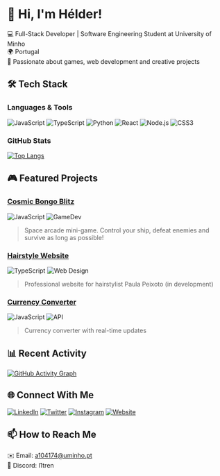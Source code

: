 # 👋 Hi, I'm Hélder!

💻 Full-Stack Developer | Software Engineering Student at University of Minho  
🌍 Portugal  
🚀 Passionate about games, web development and creative projects  

## 🛠️ Tech Stack

### Languages & Tools
![JavaScript](https://img.shields.io/badge/JavaScript-F7DF1E?style=for-the-badge&logo=javascript&logoColor=black)
![TypeScript](https://img.shields.io/badge/TypeScript-007ACC?style=for-the-badge&logo=typescript&logoColor=white)
![Python](https://img.shields.io/badge/Python-3776AB?style=for-the-badge&logo=python&logoColor=white)
![React](https://img.shields.io/badge/React-20232A?style=for-the-badge&logo=react&logoColor=61DAFB)
![Node.js](https://img.shields.io/badge/Node.js-339933?style=for-the-badge&logo=nodedotjs&logoColor=white)
![CSS3](https://img.shields.io/badge/CSS3-1572B6?style=for-the-badge&logo=css3&logoColor=white)

### GitHub Stats
[![Top Langs](https://github-readme-stats.vercel.app/api/top-langs/?username=a104174&layout=compact&theme=dracula)](https://github.com/anuraghazra/github-readme-stats)

## 🎮 Featured Projects

### [Cosmic Bongo Blitz](https://github.com/a104174/cosmic-bongo-blitz)
![JavaScript](https://img.shields.io/badge/-JavaScript-yellow) ![GameDev](https://img.shields.io/badge/-Game%20Development-blueviolet)
> Space arcade mini-game. Control your ship, defeat enemies and survive as long as possible!

### [Hairstyle Website](https://github.com/a104174/hairstyle)
![TypeScript](https://img.shields.io/badge/-TypeScript-blue) ![Web Design](https://img.shields.io/badge/-Web%20Design-ff69b4)
> Professional website for hairstylist Paula Peixoto (in development)

### [Currency Converter](https://github.com/a104174/currency-converter)
![JavaScript](https://img.shields.io/badge/-JavaScript-yellow) ![API](https://img.shields.io/badge/-API%20Integration-green)
> Currency converter with real-time updates

## 📊 Recent Activity
[![GitHub Activity Graph](https://activity-graph.herokuapp.com/graph?username=a104174&theme=github)](https://github.com/ashutosh00710/github-readme-activity-graph)

## 🌐 Connect With Me
[![LinkedIn](https://img.shields.io/badge/LinkedIn-0077B5?style=for-the-badge&logo=linkedin&logoColor=white)](https://linkedin.com/in/heldercruz30)
[![Twitter](https://img.shields.io/badge/Twitter-1DA1F2?style=for-the-badge&logo=twitter&logoColor=white)](https://x.com/hcruz30)
[![Instagram](https://img.shields.io/badge/Instagram-E4405F?style=for-the-badge&logo=instagram&logoColor=white)](https://www.instagram.com/hcruzz._/)
[![Website](https://img.shields.io/badge/Website-FF5722?style=for-the-badge&logo=portfolio&logoColor=white)](https://a104174.github.io/my-links/)

## 📫 How to Reach Me
✉️ Email: a104174@uminho.pt  
💬 Discord: l1tren  

